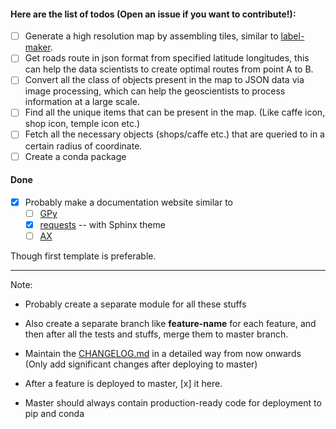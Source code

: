 #### Here are the list of todos **(Open an issue if you want to contribute!)**:

- [ ] Generate a high resolution map by assembling tiles, similar to [label-maker](https://github.com/developmentseed/label-maker).
- [ ] Get roads route in json format from specified latitude longitudes, this can help the data scientists to create optimal routes from point A to B.
- [ ] Convert all the class of objects present in the map to JSON data via image processing, which can help the geoscientists to process information at a large scale.
- [ ] Find all the unique items that can be present in the map. (Like caffe icon, shop icon, temple icon etc.)
- [ ] Fetch all the necessary objects (shops/caffe etc.) that are queried to in a certain radius of coordinate.
- [ ] Create a conda package

#### Done

- [x] Probably make a documentation website similar to 
  - [ ] [GPy](https://gpy.readthedocs.io) 
  - [x] [requests](https://requests.readthedocs.io) -- with Sphinx theme
  - [ ] [AX](https://ax.dev/) 

Though first template is preferable. 


------------------------------------------------------------------------------

Note:

* Probably create a separate module for all these stuffs

* Also create a separate branch like **feature-name** for each feature, and then after all the tests
 and stuffs, merge them to master branch. 
 
* Maintain the [CHANGELOG.md](https://github.com/Jimut123/jimutmap/blob/master/CHANGELOG.md) in a detailed way from now onwards (Only add significant changes after deploying to master)

* After a feature is deployed to master, [x] it here.

* Master should always contain production-ready code for deployment to pip and conda
